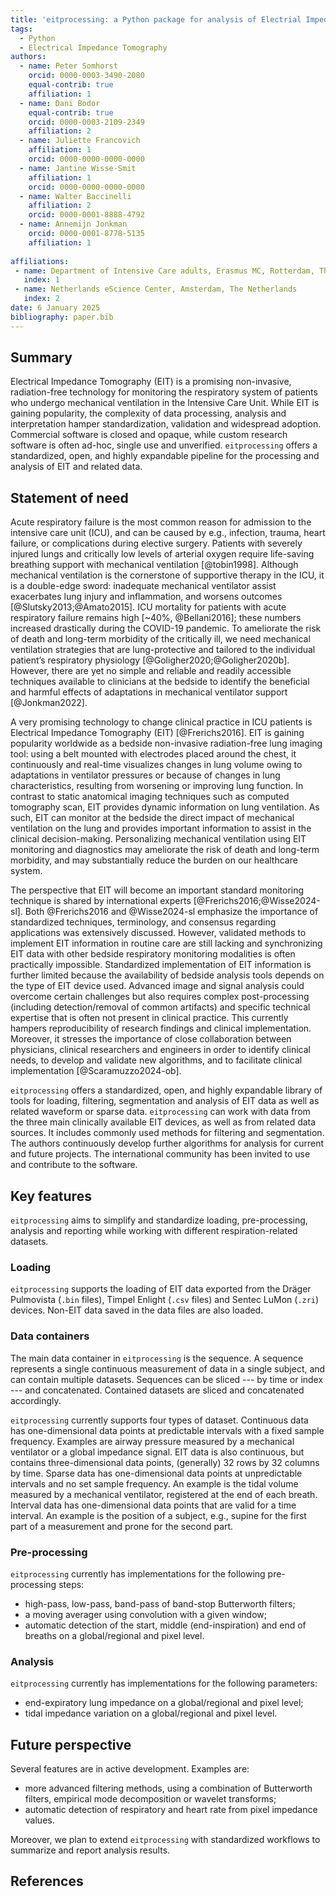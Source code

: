 ```yaml
---
title: 'eitprocessing: a Python package for analysis of Electrial Impedance Tomography data'
tags:
  - Python
  - Electrical Impedance Tomography
authors:
  - name: Peter Somhorst
    orcid: 0000-0003-3490-2080
    equal-contrib: true
    affiliation: 1
  - name: Dani Bodor
    equal-contrib: true
    orcid: 0000-0003-2109-2349
    affiliation: 2
  - name: Juliette Francovich
    affiliation: 1
    orcid: 0000-0000-0000-0000
  - name: Jantine Wisse-Smit
    affiliation: 1
    orcid: 0000-0000-0000-0000
  - name: Walter Baccinelli
    affiliation: 2
    orcid: 0000-0001-8888-4792
  - name: Annemijn Jonkman
    orcid: 0000-0001-8778-5135
    affiliation: 1
  
affiliations:
 - name: Department of Intensive Care adults, Erasmus MC, Rotterdam, The Netherlands
   index: 1
 - name: Netherlands eScience Center, Amsterdam, The Netherlands 
   index: 2
date: 6 January 2025
bibliography: paper.bib
---
```


## Summary

Electrical Impedance Tomography (EIT) is a promising non-invasive, radiation-free technology for
monitoring the respiratory system of patients who undergo mechanical ventilation in the Intensive
Care Unit. While EIT is gaining popularity, the complexity of data processing, analysis and
interpretation hamper standardization, validation and widespread adoption. Commercial software is
closed and opaque, while custom research software is often ad-hoc, single use and unverified.
`eitprocessing` offers a standardized, open, and highly expandable pipeline for the processing and
analysis of EIT and related data.

## Statement of need

Acute respiratory failure is the most common reason for admission to the intensive care unit (ICU),
and can be caused by e.g., infection, trauma, heart failure, or complications during elective
surgery. Patients with severely injured lungs and critically low levels of arterial oxygen require
life-saving breathing support with mechanical ventilation [@tobin1998]. Although mechanical
ventilation is the cornerstone of supportive therapy in the ICU, it is a double-edge sword:
inadequate mechanical ventilator assist exacerbates lung injury and inflammation, and worsens
outcomes [@Slutsky2013;@Amato2015]. ICU mortality for patients with acute respiratory failure
remains high [~40%, @Bellani2016]; these numbers increased drastically during the COVID-19
pandemic. To ameliorate the risk of death and long-term morbidity of the critically ill, we need
mechanical ventilation strategies that are lung-protective and tailored to the individual patient’s
respiratory physiology [@Goligher2020;@Goligher2020b]. However, there are yet no simple and
reliable and readily accessible techniques available to clinicians at the bedside to identify the
beneficial and harmful effects of adaptations in mechanical ventilator support [@Jonkman2022].

A very promising technology to change clinical practice in ICU patients is Electrical Impedance
Tomography (EIT) [@Frerichs2016]. EIT is gaining popularity worldwide as a bedside non-invasive
radiation-free lung imaging tool: using a belt mounted with electrodes placed around the chest, it
continuously and real-time visualizes changes in lung volume owing to adaptations in ventilator
pressures or because of changes in lung characteristics, resulting from worsening or improving lung
function. In contrast to static anatomical imaging techniques such as computed tomography scan, EIT
provides dynamic information on lung ventilation. As such, EIT can monitor at the bedside the
direct impact of mechanical ventilation on the lung and provides important information to assist in
the clinical decision-making. Personalizing mechanical ventilation using EIT monitoring and
diagnostics may ameliorate the risk of death and long-term morbidity, and may substantially reduce
the burden on our healthcare system.

The perspective that EIT will become an important standard monitoring technique is shared by
international experts [@Frerichs2016;@Wisse2024-sl]. Both @Frerichs2016 and @Wisse2024-sl emphasize
the importance of standardized techniques, terminology, and consensus regarding applications was
extensively discussed. However, validated methods to implement EIT information in routine care are
still lacking and synchronizing EIT data with other bedside respiratory monitoring modalities is
often practically impossible. Standardized implementation of EIT information is further limited
because the availability of bedside analysis tools depends on the type of EIT device used. Advanced
image and signal analysis could overcome certain challenges but also requires complex
post-processing (including detection/removal of common artifacts) and specific technical expertise
that is often not present in clinical practice. This currently hampers reproducibility of research
findings and clinical implementation. Moreover, it stresses the importance of close collaboration
between physicians, clinical researchers and engineers in order to identify clinical needs, to
develop and validate new algorithms, and to facilitate clinical implementation [@Scaramuzzo2024-ob].

`eitprocessing` offers a standardized, open, and highly expandable library of tools for loading,
filtering, segmentation and analysis of EIT data as well as related waveform or sparse data.
`eitprocessing` can work with data from the three main clinically available EIT devices, as well as
from related data sources. It includes commonly used methods for filtering and segmentation. The
authors continuously develop further algorithms for analysis for current and future projects. The
international community has been invited to use and contribute to the software.

## Key features

`eitprocessing` aims to simplify and standardize loading, pre-processing, analysis and reporting
while working with different respiration-related datasets. 

### Loading

`eitprocessing` supports the loading of EIT data exported from the Dräger Pulmovista (`.bin`
files), Timpel Enlight (`.csv` files) and Sentec LuMon (`.zri`) devices. Non-EIT data saved in the
data files are also loaded.

### Data containers

The main data container in `eitprocessing` is the sequence. A sequence represents a single
continuous measurement of data in a single subject, and can contain multiple datasets. Sequences
can be sliced --- by time or index --- and concatenated. Contained datasets are sliced and
concatenated accordingly.

`eitprocessing` currently supports four types of dataset. Continuous data has one-dimensional data
points at predictable intervals with a fixed sample frequency. Examples are airway pressure
measured by a mechanical ventilator or a global impedance signal. EIT data is also continuous, but
contains three-dimensional data points, (generally) 32 rows by 32 columns by time. Sparse data has
one-dimensional data points at unpredictable intervals and no set sample frequency. An example is
the tidal volume measured by a mechanical ventilator, registered at the end of each breath.
Interval data has one-dimensional data points that are valid for a time interval. An example is the
position of a subject, e.g., supine for the first part of a measurement and prone for the second
part.

### Pre-processing

`eitprocessing` currently has implementations for the following pre-processing steps:

- high-pass, low-pass, band-pass of band-stop Butterworth filters;
- a moving averager using convolution with a given window;
- automatic detection of the start, middle (end-inspiration) and end of breaths on a
  global/regional and pixel level.

### Analysis

`eitprocessing` currently has implementations for the following parameters:

- end-expiratory lung impedance on a global/regional and pixel level;
- tidal impedance variation on a global/regional and pixel level.

## Future perspective

Several features are in active development. Examples are:

- more advanced filtering methods, using a combination of Butterworth filters, empirical mode
  decomposition or wavelet transforms;
- automatic detection of respiratory and heart rate from pixel impedance values.

Moreover, we plan to extend `eitprocessing` with standardized workflows to summarize and report
analysis results.

## References

